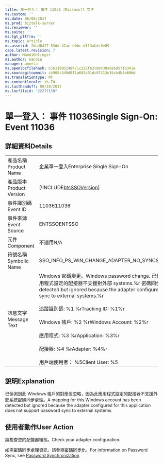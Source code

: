```yaml
---
title: 單一登入： 事件 11036 |Microsoft 文件
ms.custom: ''
ms.date: 06/08/2017
ms.prod: biztalk-server
ms.reviewer: ''
ms.suite: ''
ms.tgt_pltfrm: ''
ms.topic: article
ms.assetid: 2dad0427-83dd-42ac-b0bc-d113abdc8e89
caps.latest.revision: 7
author: MandiOhlinger
ms.author: mandia
manager: anneta
ms.openlocfilehash: 63b11005248471c222f63c88439a0e60571b341e
ms.sourcegitcommit: cb908c540d8f1a692d01dc8f313e16cb4b4e696d
ms.translationtype: MT
ms.contentlocale: zh-TW
ms.lasthandoff: 09/20/2017
ms.locfileid: "22277150"
---
```

# <a name="single-sign-on-event-11036"></a><span data-ttu-id="38c99-102">單一登入： 事件 11036</span><span class="sxs-lookup"><span data-stu-id="38c99-102">Single Sign-On: Event 11036</span></span>
## <a name="details"></a><span data-ttu-id="38c99-103">詳細資料</span><span class="sxs-lookup"><span data-stu-id="38c99-103">Details</span></span>  
  
|||  
|-|-|  
|<span data-ttu-id="38c99-104">產品名稱</span><span class="sxs-lookup"><span data-stu-id="38c99-104">Product Name</span></span>|<span data-ttu-id="38c99-105">企業單一登入</span><span class="sxs-lookup"><span data-stu-id="38c99-105">Enterprise Single Sign-On</span></span>|  
|<span data-ttu-id="38c99-106">產品版本</span><span class="sxs-lookup"><span data-stu-id="38c99-106">Product Version</span></span>|[!INCLUDE[btsSSOVersion](../includes/btsssoversion-md.md)]|  
|<span data-ttu-id="38c99-107">事件識別碼</span><span class="sxs-lookup"><span data-stu-id="38c99-107">Event ID</span></span>|<span data-ttu-id="38c99-108">11036</span><span class="sxs-lookup"><span data-stu-id="38c99-108">11036</span></span>|  
|<span data-ttu-id="38c99-109">事件來源</span><span class="sxs-lookup"><span data-stu-id="38c99-109">Event Source</span></span>|<span data-ttu-id="38c99-110">ENTSSO</span><span class="sxs-lookup"><span data-stu-id="38c99-110">ENTSSO</span></span>|  
|<span data-ttu-id="38c99-111">元件</span><span class="sxs-lookup"><span data-stu-id="38c99-111">Component</span></span>|<span data-ttu-id="38c99-112">不適用</span><span class="sxs-lookup"><span data-stu-id="38c99-112">N/A</span></span>|  
|<span data-ttu-id="38c99-113">符號名稱</span><span class="sxs-lookup"><span data-stu-id="38c99-113">Symbolic Name</span></span>|<span data-ttu-id="38c99-114">SSO_INFO_PS_WIN_CHANGE_ADAPTER_NO_SYNC</span><span class="sxs-lookup"><span data-stu-id="38c99-114">SSO_INFO_PS_WIN_CHANGE_ADAPTER_NO_SYNC</span></span>|  
|<span data-ttu-id="38c99-115">訊息文字</span><span class="sxs-lookup"><span data-stu-id="38c99-115">Message Text</span></span>|<span data-ttu-id="38c99-116">Windows 密碼變更。</span><span class="sxs-lookup"><span data-stu-id="38c99-116">Windows password change.</span></span> <span data-ttu-id="38c99-117">已偵測到此 Windows 帳戶的對應，但忽略，因為此應用程式設定的配接器不支援對外部 systems.%r 密碼同步</span><span class="sxs-lookup"><span data-stu-id="38c99-117">A mapping for this Windows account has been detected but ignored because the adapter configured for this application does not support password sync to external systems.%r</span></span><br /><br /> <span data-ttu-id="38c99-118">追蹤識別碼: %1 %r</span><span class="sxs-lookup"><span data-stu-id="38c99-118">Tracking ID: %1%r</span></span><br /><br /> <span data-ttu-id="38c99-119">Windows 帳戶: %2 %r</span><span class="sxs-lookup"><span data-stu-id="38c99-119">Windows Account: %2%r</span></span><br /><br /> <span data-ttu-id="38c99-120">應用程式: %3 %r</span><span class="sxs-lookup"><span data-stu-id="38c99-120">Application: %3%r</span></span><br /><br /> <span data-ttu-id="38c99-121">配接器: %4 %r</span><span class="sxs-lookup"><span data-stu-id="38c99-121">Adapter: %4%r</span></span><br /><br /> <span data-ttu-id="38c99-122">用戶端使用者： %5</span><span class="sxs-lookup"><span data-stu-id="38c99-122">Client User: %5</span></span>|  
  
## <a name="explanation"></a><span data-ttu-id="38c99-123">說明</span><span class="sxs-lookup"><span data-stu-id="38c99-123">Explanation</span></span>  
 <span data-ttu-id="38c99-124">已偵測到此 Windows 帳戶的對應但忽略，因為此應用程式設定的配接器不支援外部系統密碼同步處理。</span><span class="sxs-lookup"><span data-stu-id="38c99-124">A mapping for this Windows account has been detected but ignored because the adapter configured for this application does not support password sync to external systems.</span></span>  
  
## <a name="user-action"></a><span data-ttu-id="38c99-125">使用者動作</span><span class="sxs-lookup"><span data-stu-id="38c99-125">User Action</span></span>  
 <span data-ttu-id="38c99-126">請檢查您的配接器組態。</span><span class="sxs-lookup"><span data-stu-id="38c99-126">Check your adapter configuration.</span></span>  
  
 <span data-ttu-id="38c99-127">如需密碼同步處理資訊，請參閱[密碼同步化](../core/password-synchronization2.md)。</span><span class="sxs-lookup"><span data-stu-id="38c99-127">For information on Password Sync, see [Password Synchronization](../core/password-synchronization2.md).</span></span>
